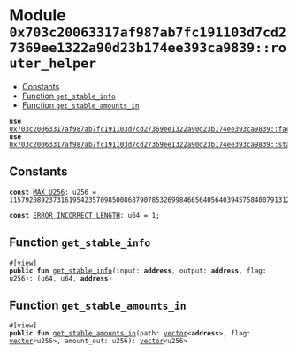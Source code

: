 
<a id="0x703c20063317af987ab7fc191103d7cd27369ee1322a90d23b174ee393ca9839_router_helper"></a>

# Module `0x703c20063317af987ab7fc191103d7cd27369ee1322a90d23b174ee393ca9839::router_helper`



-  [Constants](#@Constants_0)
-  [Function `get_stable_info`](#0x703c20063317af987ab7fc191103d7cd27369ee1322a90d23b174ee393ca9839_router_helper_get_stable_info)
-  [Function `get_stable_amounts_in`](#0x703c20063317af987ab7fc191103d7cd27369ee1322a90d23b174ee393ca9839_router_helper_get_stable_amounts_in)


<pre><code><b>use</b> <a href="factory.md#0x703c20063317af987ab7fc191103d7cd27369ee1322a90d23b174ee393ca9839_factory">0x703c20063317af987ab7fc191103d7cd27369ee1322a90d23b174ee393ca9839::factory</a>;
<b>use</b> <a href="stable_swap_info.md#0x703c20063317af987ab7fc191103d7cd27369ee1322a90d23b174ee393ca9839_stable_swap_info">0x703c20063317af987ab7fc191103d7cd27369ee1322a90d23b174ee393ca9839::stable_swap_info</a>;
</code></pre>



<a id="@Constants_0"></a>

## Constants


<a id="0x703c20063317af987ab7fc191103d7cd27369ee1322a90d23b174ee393ca9839_router_helper_MAX_U256"></a>



<pre><code><b>const</b> <a href="router_helper.md#0x703c20063317af987ab7fc191103d7cd27369ee1322a90d23b174ee393ca9839_router_helper_MAX_U256">MAX_U256</a>: u256 = 115792089237316195423570985008687907853269984665640564039457584007913129639935;
</code></pre>



<a id="0x703c20063317af987ab7fc191103d7cd27369ee1322a90d23b174ee393ca9839_router_helper_ERROR_INCORRECT_LENGTH"></a>



<pre><code><b>const</b> <a href="router_helper.md#0x703c20063317af987ab7fc191103d7cd27369ee1322a90d23b174ee393ca9839_router_helper_ERROR_INCORRECT_LENGTH">ERROR_INCORRECT_LENGTH</a>: u64 = 1;
</code></pre>



<a id="0x703c20063317af987ab7fc191103d7cd27369ee1322a90d23b174ee393ca9839_router_helper_get_stable_info"></a>

## Function `get_stable_info`



<pre><code>#[view]
<b>public</b> <b>fun</b> <a href="router_helper.md#0x703c20063317af987ab7fc191103d7cd27369ee1322a90d23b174ee393ca9839_router_helper_get_stable_info">get_stable_info</a>(input: <b>address</b>, output: <b>address</b>, flag: u256): (u64, u64, <b>address</b>)
</code></pre>



<a id="0x703c20063317af987ab7fc191103d7cd27369ee1322a90d23b174ee393ca9839_router_helper_get_stable_amounts_in"></a>

## Function `get_stable_amounts_in`



<pre><code>#[view]
<b>public</b> <b>fun</b> <a href="router_helper.md#0x703c20063317af987ab7fc191103d7cd27369ee1322a90d23b174ee393ca9839_router_helper_get_stable_amounts_in">get_stable_amounts_in</a>(path: <a href="">vector</a>&lt;<b>address</b>&gt;, flag: <a href="">vector</a>&lt;u256&gt;, amount_out: u256): <a href="">vector</a>&lt;u256&gt;
</code></pre>
